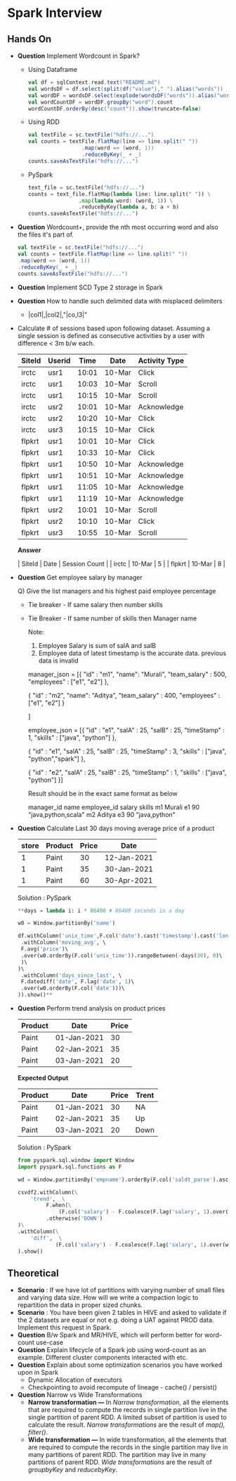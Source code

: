 # Spark Interview

## Hands On

- **Question** Implement Wordcount in Spark?
  - Using Dataframe

    ```scala
    val df = sqlContext.read.text("README.md")
    val wordsDF = df.select(split(df("value")," ").alias("words"))
    val wordDF = wordsDF.select(explode(wordsDF("words")).alias("word"))
    val wordCountDF = wordDF.groupBy("word").count
    wordCountDF.orderBy(desc("count")).show(truncate=false)
    ```

  - Using RDD

    ```scala
    val textFile = sc.textFile("hdfs://...")
    val counts = textFile.flatMap(line => line.split(" "))
                     .map(word => (word, 1))
                     .reduceByKey(_ + _)
    counts.saveAsTextFile("hdfs://...")
    ```

  - PySpark

    ```python
    text_file = sc.textFile("hdfs://...")
    counts = text_file.flatMap(lambda line: line.split(" ")) \
                    .map(lambda word: (word, 1)) \
                    .reduceByKey(lambda a, b: a + b)
    counts.saveAsTextFile("hdfs://...")
    ```

- **Question** Wordcount+, provide the nth most occurring word and also the files it's part of.

    ```scala
    val textFile = sc.textFile("hdfs://...")
    val counts = textFile.flatMap(line => line.split(" "))
    .map(word => (word, 1))
    .reduceByKey(_ + _)
    counts.saveAsTextFile("hdfs://...")
    ```

- **Question** Implement SCD Type 2 storage in Spark
- **Question** How to handle such delimited data with misplaced delimiters

  - |col1|,|col2|,"|co,l3|"

- Calculate # of sessions based upon following dataset. Assuming a single session is defined as consecutive activities by a user with difference < 3m b/w each.

    | SiteId | Userid | Time | Date | Activity Type |
    |---| --- | --- | --- | --- |
    | irctc | usr1 | 10:01 | 10-Mar | Click        |
    | irctc | usr1 | 10:03 | 10-Mar | Scroll       |
    | irctc | usr1 | 10:15 | 10-Mar | Scroll       |
    | irctc | usr2 | 10:01 | 10-Mar | Acknowledge  |
    | irctc | usr2 | 10:20 | 10-Mar | Click        |
    | irctc | usr3 | 10:15 | 10-Mar | Click        |
    | flpkrt | usr1 | 10:01 | 10-Mar | Click       |
    | flpkrt | usr1 | 10:33 | 10-Mar | Click       |
    | flpkrt | usr1 | 10:50 | 10-Mar | Acknowledge |
    | flpkrt | usr1 | 10:51 | 10-Mar | Acknowledge |
    | flpkrt | usr1 | 11:05 | 10-Mar | Acknowledge |
    | flpkrt | usr1 | 11:19 | 10-Mar | Acknowledge |
    | flpkrt | usr2 | 10:01 | 10-Mar | Scroll      |
    | flpkrt | usr2 | 10:10 | 10-Mar | Click       |
    | flpkrt | usr3 | 10:55 | 10-Mar | Scroll      |

    ****Answer****

    | SiteId | Date | Session Count |
    | irctc | 10-Mar | 5 |
    | flpkrt | 10-Mar | 8 |

- **Question** Get employee salary by manager

    Q) Give the list managers and his highest paid employee percentage
  - Tie breaker - If same salary then number skills
  - Tie Breaker - If same number of skills then Manager name

    Note:

    1) Employee Salary is sum of salA and salB
    2) Employee data of latest timestamp is the accurate data. previous data is invalid

    manager_json = [{
    "id" : "m1",
    "name": "Murali",
    "team_salary" : 500,
    "employees" : ["e1", "e2"]
    },

    {
    "id" : "m2",
    "name": "Aditya",
    "team_salary" : 400,
    "employees" : ["e1", "e2"]
    }

    ]

    employee_json = [{
    "id" : "e1",
    "salA" : 25,
    "salB" : 25,
    "timeStamp" : 1,
    "skills" : ["java", "python"]
    },

    {
    "id" : "e1",
    "salA" : 25,
    "salB" : 25,
    "timeStamp" : 3,
    "skills" : ["java", "python","spark"]
    },

    {
    "id" : "e2",
    "salA" : 25,
    "salB" : 25,
    "timeStamp" : 1,
    "skills" : ["java", "python"]
    }]

    Result should be in the exact same format as below

    manager_id  name    employee_id  salary skills
    m1          Murali      e1          90  "java,python,scala"
    m2          Aditya      e3          90  "java,python"

- **Question** Calculate Last 30 days moving average price of a product

    | store | Product | Price | Date |
    | --- | --- | --- | --- |
    | 1 | Paint | 30 | 12-Jan-2021 |
    | 1 | Paint | 35 | 30-Jan-2021 |
    | 1 | Paint | 60 | 30-Apr-2021 |

    Solution : PySpark

    ```python
    **days = lambda i: i * 86400 # 86400 seconds in a day 
    
    w0 = Window.partitionBy('name') 
    
    df.withColumn('unix_time',F.col('date').cast('timestamp').cast('long'))\    
     .withColumn('moving_avg', \        
     F.avg('price')\            
     .over(w0.orderBy(F.col('unix_time')).rangeBetween(-days(30), 0)\        
     )\    
    )\    
     .withColumn('days_since_last', \        
     F.datediff('date', F.lag('date', 1)\            
     .over(w0.orderBy(F.col('date')))\        
    )).show()**
    ```

- **Question** Perform trend analysis on product prices

    | Product | Date | Price |
    | --- | --- | --- |
    | Paint | 01-Jan-2021 | 30 |
    | Paint | 02-Jan-2021 | 35 |
    | Paint | 03-Jan-2021 | 20 |

    **Expected Output**

    | Product | Date | Price | Trent |
    | --- | --- | --- | --- |
    | Paint | 01-Jan-2021 | 30 | NA |
    | Paint | 02-Jan-2021 | 35 | Up |
    | Paint | 03-Jan-2021 | 20 | Down |

    Solution : PySpark

    ```python
    from pyspark.sql.window import Window
    import pyspark.sql.functions as F
    
    wd = Window.partitionBy('empname').orderBy(F.col('saldt_parse').asc())
    
    csvdf2.withColumn(\
        'trend',  \
             F.when(\
                 (F.col('salary') - F.coalesce(F.lag('salary', 1).over(wd), F.lit(0))) > 0, 'UP')\
             .otherwise('DOWN')
    )\
    .withColumn(\
        'diff',  \
                (F.col('salary') - F.coalesce(F.lag('salary', 1).over(wd), F.lit(0)))\
    ).show()
    ```

## Theoretical

- ****Scenario**** : If we have lot of partitions with varying number of small files and varying data size. How will we write a compaction logic to repartition the data in proper sized chunks.
- ****Scenario**** : You have been given 2 tables in HIVE and asked to validate if the 2 datasets are equal or not e.g. doing a UAT against PROD data. Implement this request in Spark.
- **Question** B/w Spark and MR/HIVE, which will perform better for word-count use-case
- **Question** Explain lifecycle of a Spark job using word-count as an example. Different cluster components interacted with etc.
- **Question** Explain about some optimization scenarios you have worked upon in Spark
  - Dynamic Allocation of executors
  - Checkpointing to avoid recompute of lineage - cache() / persist()
- **Question** Narrow vs Wide Transformations
  - **Narrow transformation —** In *Narrow transformation*, all the elements that are required to compute the records in single
    partition live in the single partition of parent RDD. A limited subset
    of partition is used to calculate the result. *Narrow transformations* are the result of *map(), filter().*
  - **Wide transformation —** In wide transformation, all the elements that are required to compute the
    records in the single partition may live in many partitions of parent
    RDD. The partition may live in many partitions of parent RDD. *Wide transformations* are the result of *groupbyKey* and *reducebyKey*.
